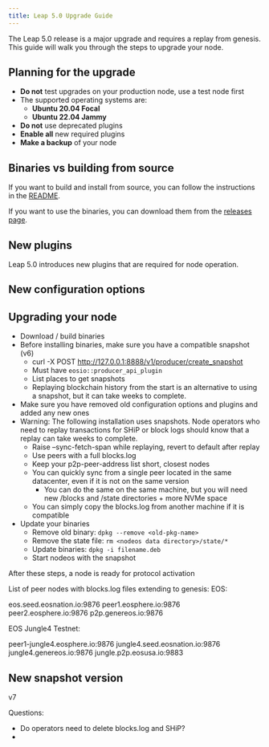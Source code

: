 ```yaml
---
title: Leap 5.0 Upgrade Guide
---
```


The Leap 5.0 release is a major upgrade and requires a replay from genesis. 
This guide will walk you through the steps to upgrade your node.

## Planning for the upgrade

- **Do not** test upgrades on your production node, use a test node first
- The supported operating systems are:
  - **Ubuntu 20.04 Focal**
  - **Ubuntu 22.04 Jammy**
- **Do not** use deprecated plugins
- **Enable all** new required plugins
- **Make a backup** of your node

## Binaries vs building from source

If you want to build and install from source, you can follow the instructions in the [README](https://github.com/AntelopeIO/leap#build-and-install-from-source).

If you want to use the binaries, you can download them from the [releases page](https://github.com/AntelopeIO/leap/releases).

## New plugins

Leap 5.0 introduces new plugins that are required for node operation.


## New configuration options


## Upgrading your node

- Download / build binaries
- Before installing binaries, make sure you have a compatible snapshot (v6)
  - curl -X POST http://127.0.0.1:8888/v1/producer/create_snapshot
  - Must have `eosio::producer_api_plugin`
  - List places to get snapshots
  - Replaying blockchain history from the start is an alternative to using a snapshot, but it can take weeks to complete.
- Make sure you have removed old configuration options and plugins and added any new ones
- Warning: The following installation uses snapshots. Node operators who need to replay transactions for SHiP or block logs should know that a replay can take weeks to complete.
  - Raise  –sync-fetch-span while replaying, revert to default after replay
  - Use peers with a full blocks.log
  - Keep your p2p-peer-address list short, closest nodes
  - You can quickly sync from a single peer located in the same datacenter, even if it is not on the same version
    - You can do the same on the same machine, but you will need new /blocks and /state directories + more NVMe space
  - You can simply copy the blocks.log from another machine if it is compatible
- Update your binaries
  - Remove old binary: `dpkg --remove <old-pkg-name>`
  - Remove the state file: `rm <nodeos data directory>/state/*`
  - Update binaries: `dpkg -i filename.deb`
  - Start nodeos with the snapshot

After these steps, a node is ready for protocol activation

List of peer nodes with blocks.log files extending to genesis:
EOS:

eos.seed.eosnation.io:9876
peer1.eosphere.io:9876
peer2.eosphere.io:9876
p2p.genereos.io:9876

EOS Jungle4 Testnet:

peer1-jungle4.eosphere.io:9876
jungle4.seed.eosnation.io:9876
jungle4.genereos.io:9876
jungle.p2p.eosusa.io:9883

## New snapshot version

v7

Questions:
- Do operators need to delete blocks.log and SHiP?
- 

